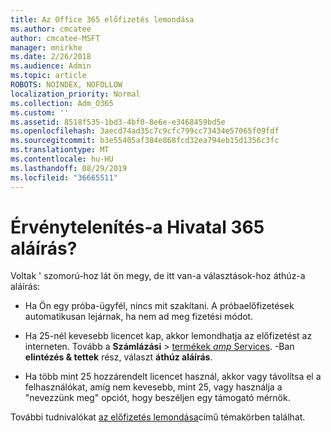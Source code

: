 ```yaml
---
title: Az Office 365 előfizetés lemondása
ms.author: cmcatee
author: cmcatee-MSFT
manager: mnirkhe
ms.date: 2/26/2018
ms.audience: Admin
ms.topic: article
ROBOTS: NOINDEX, NOFOLLOW
localization_priority: Normal
ms.collection: Adm_O365
ms.custom: ''
ms.assetid: 8518f535-1bd3-4bf0-8e6e-e3468459bd5e
ms.openlocfilehash: 3aecd74ad35c7c9cfc799cc73434e57065f09fdf
ms.sourcegitcommit: b3e55405af384e868fcd32ea794eb15d1356c3fc
ms.translationtype: MT
ms.contentlocale: hu-HU
ms.lasthandoff: 08/29/2019
ms.locfileid: "36665511"
---
```

# <a name="cancelling-your-office-365-subscription"></a>Érvénytelenítés-a Hivatal 365 aláírás?

Voltak ' szomorú-hoz lát ön megy, de itt van-a választások-hoz áthúz-a aláírás:
  
- Ha Ön egy próba-ügyfél, nincs mit szakítani. A próbaelőfizetések automatikusan lejárnak, ha nem ad meg fizetési módot.

- Ha 25-nél kevesebb licencet kap, akkor lemondhatja az előfizetést az interneten. Tovább a **Számlázási** \> [termékek _amp_ Services](https://go.microsoft.com/fwlink/p/?linkid=842054). -Ban **elintézés & tettek** rész, választ **áthúz aláírás**.

- Ha több mint 25 hozzárendelt licencet használ, akkor vagy távolítsa el a felhasználókat, amíg nem kevesebb, mint 25, vagy használja a "nevezzünk meg" opciót, hogy beszéljen egy támogató mérnök.

További tudnivalókat [az előfizetés lemondása](https://docs.microsoft.com/office365/admin/subscriptions-and-billing/cancel-your-subscription)című témakörben találhat.